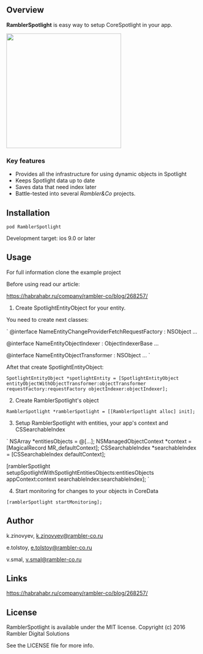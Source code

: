 ## Overview

**RamblerSpotlight** is easy way to setup CoreSpotlight in your app.



<img src="https://habrastorage.org/files/441/411/e31/441411e31416405d89f44555553f1716.jpg" height="300" />



### Key features

- Provides all the infrastructure for using dynamic objects in Spotlight
- Keeps Spotlight data up to date
- Saves data that need index later
- Battle-tested into several *Rambler&Co* projects.

## Installation

`pod RamblerSpotlight`

Development target: ios 9.0 or later

## Usage

For full information clone the example project

Before using read our article:

https://habrahabr.ru/company/rambler-co/blog/268257/

 1. Create SpotlightEntityObject for your entity.

You need to create next classes:

`
@interface NameEntityChangeProviderFetchRequestFactory : NSObject <ChangeProviderFetchRequestFactory> 
...

@interface NameEntityObjectIndexer : ObjectIndexerBase
...

@interface NameEntityObjectTransformer : NSObject <ObjectTransformer>
...
`

Aftet that create SpotlightEntityObject:

`
SpotlightEntityObject *spotlightEntity = [SpotlightEntityObject entityObjectWithObjectTransformer:objectTransformer
                                                                                       requestFactory:requestFactory
                                                                                        objectIndexer:objectIndexer];
`

 2. Create RamblerSpotlight's object

`
RamblerSpotlight *ramblerSpotlight = [[RamblerSpotlight alloc] init];
`

 3. Setup RamblerSpotlight with entities, your app's context and CSSearchableIndex

`
NSArray<SpotlightEntitieObject> *entitiesObjects = @[...];
NSManagedObjectContext *context = [MagicalRecord MR_defaultContext];
CSSearchableIndex *searchableIndex =  [CSSearchableIndex defaultContext];

[ramblerSpotlight setupSpotlightWithSpotlightEntitiesObjects:entitiesObjects
                                                  appContext:context
                                             searchableIndex:searchableIndex];
`
    
 4. Start monitoring for changes to your objects in CoreData

`
[ramblerSpotlight startMonitoring];
`

## Author

k.zinovyev, k.zinovyev@rambler-co.ru

e.tolstoy, e.tolstoy@rambler-co.ru

v.smal, v.smal@rambler-co.ru

## Links

https://habrahabr.ru/company/rambler-co/blog/268257/

## License

RamblerSpotlight is available under the MIT license. 
Copyright (c) 2016 Rambler Digital Solutions

See the LICENSE file for more info.
